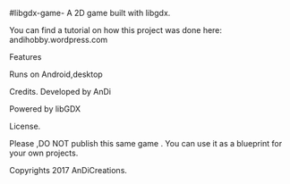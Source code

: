 #libgdx-game-
A   2D game  built  with  libgdx.

You  can find a  tutorial  on how this project was done here:
andihobby.wordpress.com

Features

Runs  on Android,desktop

Credits.
Developed by AnDi

Powered by libGDX

License.

Please ,DO  NOT publish  this same  game .  You  can  use  it  as a blueprint for your own projects.

Copyrights 2017 AnDiCreations.
